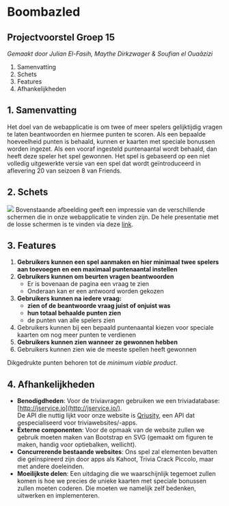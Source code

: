 # Boombazled
## Projectvoorstel Groep 15
*Gemaakt door Julian El-Fasih, Maythe Dirkzwager & Soufian el Ouaâzizi*
 1. Samenvatting
 2. Schets
 3. Features
 4. Afhankelijkheden

## 1. Samenvatting
Het doel van de webapplicatie is om twee of meer spelers gelijktijdig vragen te laten beantwoorden en hiermee punten te scoren. Als een bepaalde hoeveelheid punten is behaald, kunnen er kaarten met speciale bonussen worden ingezet. Als een vooraf ingesteld puntenaantal wordt behaald, dan heeft deze speler het spel gewonnen. Het spel is gebaseerd op een niet volledig uitgewerkte versie van een spel dat wordt geïntroduceerd in aflevering 20 van seizoen 8 van Friends.
## 2. Schets
**![](https://lh6.googleusercontent.com/RjUfnCriIrnfD28RRzgKcneKv7BnyZwl2mJDPhPDGcHZQ8y17v8JCHKG6ulj9Z-QxbILJSItqH5Tu1xMouoEfrKNG46LjFNEUyLtn0uRnKykehM2DLHpgNU0HPo7eM1G9ynFfhrK)**
Bovenstaande afbeelding geeft een impressie van de verschillende schermen die in onze webapplicatie te vinden zijn.
De hele presentatie met de losse schermen is te vinden via deze [link](https://prezi.com/kegmqcrojm20/welcome-to-bamboozled/?utm_campaign=share&utm_medium=copy).

## 3. Features
1. **Gebruikers kunnen een spel aanmaken en hier minimaal twee spelers aan toevoegen en een maximaal puntenaantal instellen**
2. **Gebruikers kunnen om beurten vragen beantwoorden**
    - Er is bovenaan de pagina een vraag te zien
    - Onderaan kan er een antwoord worden gekozen
3. **Gebruikers kunnen na iedere vraag:**
    - **zien of de beantwoorde vraag juist of onjuist was**
    - **hun totaal behaalde punten zien**
    - de punten van alle spelers zien
4. Gebruikers kunnen bij een bepaald puntenaantal kiezen voor speciale kaarten om nog meer punten te verdienen
5. **Gebruikers kunnen zien wanneer ze gewonnen hebben**
6. Gebruikers kunnen zien wie de meeste spellen heeft gewonnen

Dikgedrukte punten behoren tot de *minimum viable product*.
## 4. Afhankelijkheden
 - **Benodigdheden**: Voor de triviavragen gebruiken we een triviadatabase: [http://jservice.io](http://jservice.io/).  <br> De API die nuttig lijkt voor onze website is [Qriusity](https://www.programmableweb.com/api/qriusity), een API dat gespecialiseerd voor triviawebsites/-apps.<br>
 - **Externe componenten**: Voor de opmaak van de website zullen we gebruik moeten maken van Bootstrap en SVG (gemaakt om figuren te maken, handig voor optiebalken, wellicht).
 - **Concurrerende bestaande websites**: Ons spel zal elementen bevatten die geïnspireerd zijn door apps als Kahoot, Trivia Crack Piccolo, maar met andere doeleinden.
 - **Moeilijkste delen**: Een uitdaging die we waarschijnlijk tegemoet zullen komen is hoe we precies de unieke kaarten met speciale bonussen zullen moeten coderen. Die moeten we namelijk zelf bedenken, uitwerken en implementeren.
